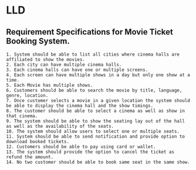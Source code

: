 # LLD

## Requirement Specifications for Movie Ticket Booking System.

    1. System should be able to list all cities where cinema halls are affiliated to show the movies.
    2. Each city can have multiple cinema halls.
    3. Each cinema halls can have one or multiple screens.
    4. Each screen can have multiple shows in a day but only one show at a time.
    5. Each Movie has multiple shows.
    6. Customers should be able to search the movie by title, language, genre, location.
    7. Once customer selects a movie in a given location the system should be able to display the cinema hall and the show timings.
    8. The customer should be able to select a cinema as well as show in that cinema.
    9. The system should be able to show the seating lay out of the hall as well as the availability of the seats.
    10. The system should allow users to select one or multiple seats.
    11. System should be able to send notification and provide option to download booked tickets.
    12. Customers should be able to pay using card or wallet.
    13. The system should provide the option to cancel the ticket as refund the amount.
    14. No two customer should be able to book same seat in the same show.
